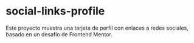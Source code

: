 # social-links-profile
Este proyecto muestra una tarjeta de perfil con enlaces a redes sociales, basado en un desafío de Frontend Mentor.
